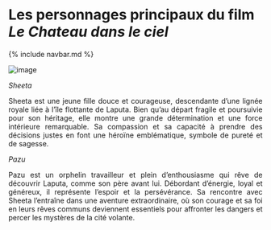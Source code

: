 # Les personnages principaux du film *Le Chateau dans le ciel*

{% include navbar.md %}

![image](https://github.com/user-attachments/assets/51473e0d-8c92-46c0-8c43-a95db536c1ce)

*Sheeta* 

<p style="text-align:justify;">Sheeta est une jeune fille douce et courageuse, descendante d’une lignée royale liée à l’île flottante de Laputa. Bien qu’au départ fragile et poursuivie pour son héritage, elle montre une grande détermination et une force intérieure remarquable. Sa compassion et sa capacité à prendre des décisions justes en font une héroïne emblématique, symbole de pureté et de sagesse.</p>

*Pazu*

<p style="text-align:justify;">Pazu est un orphelin travailleur et plein d’enthousiasme qui rêve de découvrir Laputa, comme son père avant lui. Débordant d’énergie, loyal et généreux, il représente l’espoir et la persévérance. Sa rencontre avec Sheeta l’entraîne dans une aventure extraordinaire, où son courage et sa foi en leurs rêves communs deviennent essentiels pour affronter les dangers et percer les mystères de la cité volante.</p>


